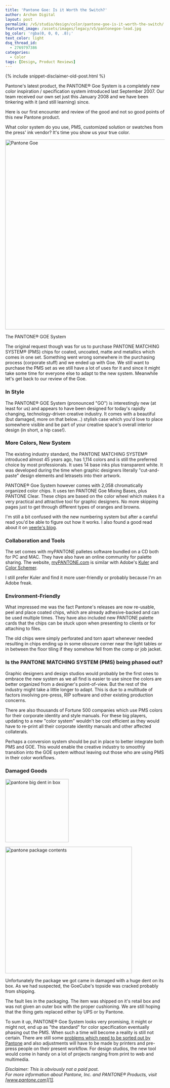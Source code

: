 ```yaml
---
title: 'Pantone Goe: Is it Worth the Switch?'
author: Archon Digital
layout: post
permalink: /v5/studio/design/color/pantone-goe-is-it-worth-the-switch/
featured_image: /assets/images/legacy/v5/pantonegoe-lead.jpg
bg_color: 'rgba(0, 0, 0, .8);'
text_color: light
dsq_thread_id:
  - 2769797386
categories:
  - Color
tags: [Design, Product Reviews]
---
```

{% include snippet-disclaimer-old-post.html %}

<p class="lead">
	Pantone's latest product, the PANTONE® Goe System is a completely new color inspiration / specification system introduced last September 2007. Our team received our own set just this January 2008 and we have been tinkering with it (and still learning) since.
</p>

Here is our first encounter and review of the good and not so good points of this new Pantone product.

What color system do you use, PMS, customized solution or swatches from the press' ink vendor? It's time you show us your true color.

<!--more-->

<div class="offgrid-left">
	<a data-flickr-embed="true"  href="https://www.flickr.com/photos/22375586@N03/2266889598/" title="Pantone Goe"><img src="https://farm3.staticflickr.com/2212/2266889598_50e17a67f4_o.gif" width="600" alt="Pantone Goe"></a><script async src="//embedr.flickr.com/assets/client-code.js" charset="utf-8"></script>
	<p class="caption">The PANTONE® GOE System</p>
</div>

The original request though was for us to purchase PANTONE MATCHING SYSTEM® (PMS) chips for coated, uncoated, matte and metallics which comes in one set. Something went wrong somewhere in the purchasing process (corporate stuff) and we ended up with Goe. We still want to purchase the PMS set as we still have a lot of uses for it and since it might take some time for everyone else to adapt to the new system. Meanwhile let's get back to our review of the Goe.

### In Style

<!-- <a title="Pantone Goe" rel="flickr-mgr" href="http://www.flickr.com/photos/22375586@N03/2266889598/"><img class="flickr-medium" src="http://farm3.static.flickr.com/2212/2266889598_1f85eeb16a.jpg" alt="Pantone Goe" /></a>
 -->

The PANTONE® GOE System (pronounced "GO") is interestingly new (at least for us) and appears to have been designed for today's rapidly changing, technology-driven creative industry. It comes with a beautiful (but damaged, more on that below...) stylish case which you'd love to place somewhere visible and be part of your creative space's overall interior design (in short, a hip case!).

### More Colors, New System

The existing industry standard, the PANTONE MATCHING SYSTEM® introduced almost 45 years ago, has 1,114 colors and is still the preferred choice by most professionals. It uses 14 base inks plus transparent white. It was developed during the time when graphic designers literally "cut-and-paste" design elements and letrasets into their artwork.

PANTONE® Goe System however comes with 2,058 chromatically organized color chips. It uses ten PANTONE Goe Mixing Bases, plus PANTONE Clear. These chips are based on the color wheel which makes it a very practical and attractive tool for graphic designers. No more skipping pages just to get through different types of oranges and browns.

I'm still a bit confused with the new numbering system but after a careful read you'd be able to figure out how it works. I also found a good read about it on <a href="http://veerle.duoh.com/blog/comments/pantone_unveils_goe_system_2000_colors_added/" target="_blank">veerle's blog</a>.

### Collaboration and Tools

The set comes with myPANTONE palletes software bundled on a CD both for PC and MAC. They have also have an online community for palette sharing. The website, <a href="http://mypantone.com" target="_blank">myPANTONE.com</a> is similar with Adobe's <a href="http://kuler.adobe.com/" target="_blank">Kuler</a> and <a href="http://www.colorschemer.com/" target="_blank">Color Schemer</a>.

I still prefer Kuler and find it more user-friendly or probably because I'm an Adobe freak.

### Environment-Friendly

What impressed me was the fact Pantone's releases are now re-usable, peel and place coated chips, which are already adhesive-backed and can be used multiple times. They have also included new PANTONE palette cards that the chips can be stuck upon when presenting to clients or for attaching to files.

The old chips were simply perforated and torn apart whenever needed resulting in chips ending up in some obscure corner near the light tables or in between the floor tiling if they somehow fell from the comp or job jacket.

### Is the PANTONE MATCHING SYSTEM (PMS) being phased out?

Graphic designers and design studios would probably be the first ones to embrace the new system as we all find is easier to use since the colors are better organized from a designer's point-of-view. But the rest of the industry might take a little longer to adapt. This is due to a multitude of factors involving pre-press, RIP software and other existing production concerns.

There are also thousands of Fortune 500 companies which use PMS colors for their corporate identity and style manuals. For these big players, updating to a new "color system" wouldn't be cost efficient as they would have to re-print all their corporate identity manuals and other affected collaterals.

Perhaps a conversion system should be put in place to better integrate both PMS and GOE. This would enable the creative industry to smoothly transition into the GOE system without leaving out those who are using PMS in their color workflows.

### Damaged Goods

<a data-flickr-embed="true"  href="https://www.flickr.com/photos/22375586@N03/2264137466/" title="pantone big dent in box"><img class="alignleft" src="https://farm3.staticflickr.com/2237/2264137466_fd56f71d82_o.jpg" width="200" alt="pantone big dent in box"></a><script async src="//embedr.flickr.com/assets/client-code.js" charset="utf-8"></script>

<a data-flickr-embed="true"  href="https://www.flickr.com/photos/22375586@N03/2264137600/" title="pantone package contents"><img class="alignright" src="https://farm3.staticflickr.com/2056/2264137600_9a0e7f8171_o.jpg" width="400" alt="pantone package contents"></a><script async src="//embedr.flickr.com/assets/client-code.js" charset="utf-8"></script>

Unfortunately the package we got came in damaged with a huge dent on its box. As we had suspected, the GoeCube's topside was cracked probably from shipping.

<!-- <a title="pantone big dent in box" rel="flickr-mgr" href="http://www.flickr.com/photos/22375586@N03/2264137466/"><img class="flickr-medium" src="http://farm3.static.flickr.com/2237/2264137466_abc9419e6d_s.jpg" alt="pantone big dent in box" /></a> <a title="pantone box" rel="flickr-mgr" href="http://www.flickr.com/photos/22375586@N03/2264134364/"><img class="flickr-medium" src="http://farm3.static.flickr.com/2386/2264134364_727513de9c_s.jpg" alt="pantone box" /></a> <a title="pantone opened box" rel="flickr-mgr" href="http://www.flickr.com/photos/22375586@N03/2263349733/"><img class="flickr-medium" src="http://farm3.static.flickr.com/2019/2263349733_09e2ca685d_s.jpg" alt="pantone opened box" /></a>
 -->
<!-- <a title="pantone package contents" rel="flickr-mgr" href="http://www.flickr.com/photos/22375586@N03/2264137600/"><img class="flickr-medium" src="http://farm3.static.flickr.com/2056/2264137600_b809d7b70f_s.jpg" alt="pantone package contents" /></a> <a title="pantone acrylic casing cracked" rel="flickr-mgr" href="http://www.flickr.com/photos/22375586@N03/2264137636/"><img class="flickr-medium" src="http://farm3.static.flickr.com/2224/2264137636_aff394cf73_s.jpg" alt="pantone acrylic casing cracked" /></a> <a title="pantone acrylic casing cracked" rel="flickr-mgr" href="http://www.flickr.com/photos/22375586@N03/2263349839/"><img class="flickr-medium" src="http://farm3.static.flickr.com/2215/2263349839_b48e50e070_s.jpg" alt="pantone acrylic casing cracked" /></a> -->

The fault lies in the packaging. The item was shipped on it's retail box and was not given an outer box with the proper cushioning. We are still hoping that the thing gets replaced either by UPS or by Pantone.

To sum it up, PANTONE® Goe System looks very promising, it might or might not, end up as "the standard" for color specification eventually phasing out the PMS. When such a time will become a reality is still not certain. There are still some <a href="http://www.graphicbrain.com/pantonegoe/" target="_blank">problems which need to be sorted out by Pantone</a> and also adjustments will have to be made by printers and pre-press people on their present workflow. For design studios, the new tool would come in handy on a lot of projects ranging from print to web and multimedia.

*Disclaimer: This is obviously not a paid post.  
For more information about Pantone, Inc. and PANTONE® Products, visit [www.pantone.com][1].*

 [1]: http://www.pantone.com